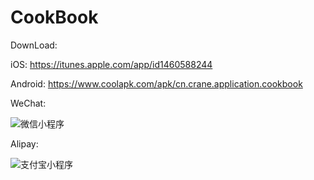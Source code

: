 # CookBook

DownLoad:

iOS: <https://itunes.apple.com/app/id1460588244>

Android: https://www.coolapk.com/apk/cn.crane.application.cookbook

WeChat:

![微信小程序](/Users/yucrane/Documents/Project/crane_studio/release/cookbook_release/img/mini_code.jpg)

Alipay:

![支付宝小程序](/Users/yucrane/Documents/Project/crane_studio/release/cookbook_release/img/mini_code_alipay.jpg)

